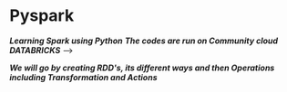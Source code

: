 # Pyspark
***Learning Spark using Python***
***The codes are run on Community cloud DATABRICKS***
-->

***We will go by creating RDD's, its different ways and then
Operations including Transformation and Actions***
